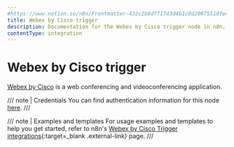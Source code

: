 ```yaml
---
#https://www.notion.so/n8n/Frontmatter-432c2b8dff1f43d4b1c8d20075510fe4
title: Webex by Cisco trigger
description: Documentation for the Webex by Cisco trigger node in n8n, a workflow automation platform. Includes details of operations and configuration, and links to examples and credentials information.
contentType: integration
---
```


# Webex by Cisco trigger

[Webex by Cisco](https://webex.com/) is a web conferencing and videoconferencing application.

/// note | Credentials
You can find authentication information for this node [here](/integrations/builtin/credentials/ciscowebex/).
///

///  note  | Examples and templates
For usage examples and templates to help you get started, refer to n8n's [Webex by Cisco Trigger integrations](https://n8n.io/integrations/webex-by-cisco-trigger/){:target=_blank .external-link} page.
///

